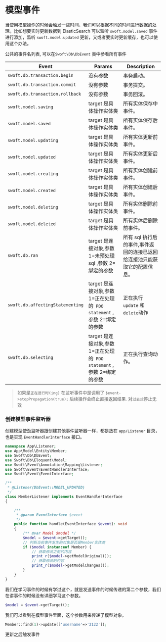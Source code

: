 # 模型事件

当使用模型操作的时候会触发一些时间，我们可以根据不同的时间进行数据的处理。比如想要实时更新数据到 ElasticSearch 可以监听 `swoft.model.saved` 事件进行添加，监听 `swoft.model.updated` 更新，又或者要实时更新缓存，也可以使用这个办法。

公共的事件名列表, 可以在`Swoft\Db\DbEvent` 类中参看所有事件

Event  | Params | Description
------------- | ------------- | -------------
`swoft.db.transaction.begin`  | 没有参数 | 事务启动。
`swoft.db.transaction.commit`  | 没有参数 | 事务提交。
`swoft.db.transaction.rollback`  | 没有参数 | 事务回滚。
`swoft.model.saving`  | target 是具体操作实体类 | 所有实体保存中事件。
`swoft.model.saved`  | target 是具体操作实体类 | 所有实体保存后事件。
`swoft.model.updating`  | target 是具体操作实体类 | 所有实体更新前事件。
`swoft.model.updated`  | target 是具体操作实体类 | 所有实体更新后事件。
`swoft.model.creating`  | target 是具体操作实体类 | 所有实体创建前事件。
`swoft.model.created`  | target 是具体操作实体类 | 所有实体创建后事件。
`swoft.model.deleting`  | target 是具体操作实体类 | 所有实体删除前事件。
`swoft.model.deleted`  | target 是具体操作实体类 | 所有实体后删除前事件。
`swoft.db.ran`  | target 是连接对象,参数 1=未预处理 sql ,参数 2=绑定的参数 | 所有 sql 执行后的事件,事件返回的连接已返回给连接池只能获取它的配置信息。
`swoft.db.affectingStatementing`  | target 是连接对象,参数 1=正在处理的` PDO statement` ,参数 2=绑定的参数 | 正在执行 `update` 和`delete`动作
`swoft.db.selecting`  | target 是连接对象,参数 1=正在处理的` PDO statement` ,参数 2=绑定的参数  | 正在执行查询动作。

> 如果是`正在进行时(ing)` 在监听事件中是调用了 `$event->stopPropagation(true);` 后续操作会终止直接返回结果. 对`过去式`停止无效

### 创建模型事件监听器

创建模型使劲监听器跟创建其他事件监听器一样，都是放在 `app/Listener` 目录，也是实现 `EventHandlerInterface` 接口。

```php
namespace App\Listener;
use App\Model\Entity\Member;
use Swoft\Db\DbEvent;
use Swoft\Db\Eloquent\Model;
use Swoft\Event\Annotation\Mapping\Listener;
use Swoft\Event\EventHandlerInterface;
use Swoft\Event\EventInterface;

/**
 * @Listener(DbEvent::MODEL_UPDATED)
 */
class MemberListener implements EventHandlerInterface
{

    /**
     * @param EventInterface $event
     */
    public function handle(EventInterface $event): void
    {
        /** @var Model $model */
        $model = $event->getTarget();
        // 判断当前事件发生的对象是否是Member实体类
        if ($model instanceof Member) {
            // 获取修改之前的内容
            print_r($model->getModelOriginal());
            // 获取修改的内容
            print_r($model->getModelChanges());
        }
    }
}
```

我们在学习事件的时候有学过这个，就是发送事件的时候传递的第二个参数，我们在讲事件的时候没有详细学习这个参数。

```php
$model = $event->getTarget();
```

我们可以看到在模型事件里面，这个参数用来传递了模型对象。

```php
Member::find(1)->update(['username'=>'2122']);
```

更新之后触发事件